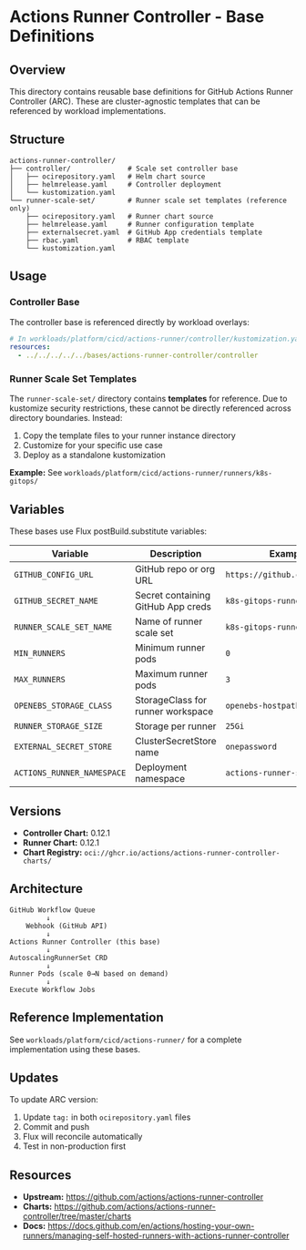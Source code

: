 # Actions Runner Controller - Base Definitions

## Overview

This directory contains reusable base definitions for GitHub Actions Runner Controller (ARC). These are cluster-agnostic templates that can be referenced by workload implementations.

## Structure

```
actions-runner-controller/
├── controller/              # Scale set controller base
│   ├── ocirepository.yaml   # Helm chart source
│   ├── helmrelease.yaml     # Controller deployment
│   └── kustomization.yaml
└── runner-scale-set/        # Runner scale set templates (reference only)
    ├── ocirepository.yaml   # Runner chart source
    ├── helmrelease.yaml     # Runner configuration template
    ├── externalsecret.yaml  # GitHub App credentials template
    ├── rbac.yaml            # RBAC template
    └── kustomization.yaml
```

## Usage

### Controller Base

The controller base is referenced directly by workload overlays:

```yaml
# In workloads/platform/cicd/actions-runner/controller/kustomization.yaml
resources:
  - ../../../../../bases/actions-runner-controller/controller
```

### Runner Scale Set Templates

The `runner-scale-set/` directory contains **templates** for reference. Due to kustomize security restrictions, these cannot be directly referenced across directory boundaries. Instead:

1. Copy the template files to your runner instance directory
2. Customize for your specific use case
3. Deploy as a standalone kustomization

**Example:** See `workloads/platform/cicd/actions-runner/runners/k8s-gitops/`

## Variables

These bases use Flux postBuild.substitute variables:

| Variable | Description | Example |
|----------|-------------|---------|
| `GITHUB_CONFIG_URL` | GitHub repo or org URL | `https://github.com/org/repo` |
| `GITHUB_SECRET_NAME` | Secret containing GitHub App creds | `k8s-gitops-runner-secret` |
| `RUNNER_SCALE_SET_NAME` | Name of runner scale set | `k8s-gitops-runner` |
| `MIN_RUNNERS` | Minimum runner pods | `0` |
| `MAX_RUNNERS` | Maximum runner pods | `3` |
| `OPENEBS_STORAGE_CLASS` | StorageClass for runner workspace | `openebs-hostpath` |
| `RUNNER_STORAGE_SIZE` | Storage per runner | `25Gi` |
| `EXTERNAL_SECRET_STORE` | ClusterSecretStore name | `onepassword` |
| `ACTIONS_RUNNER_NAMESPACE` | Deployment namespace | `actions-runner-system` |

## Versions

- **Controller Chart:** 0.12.1
- **Runner Chart:** 0.12.1
- **Chart Registry:** `oci://ghcr.io/actions/actions-runner-controller-charts/`

## Architecture

```
GitHub Workflow Queue
         ↓
    Webhook (GitHub API)
         ↓
Actions Runner Controller (this base)
         ↓
AutoscalingRunnerSet CRD
         ↓
Runner Pods (scale 0→N based on demand)
         ↓
Execute Workflow Jobs
```

## Reference Implementation

See `workloads/platform/cicd/actions-runner/` for a complete implementation using these bases.

## Updates

To update ARC version:

1. Update `tag:` in both `ocirepository.yaml` files
2. Commit and push
3. Flux will reconcile automatically
4. Test in non-production first

## Resources

- **Upstream:** https://github.com/actions/actions-runner-controller
- **Charts:** https://github.com/actions/actions-runner-controller/tree/master/charts
- **Docs:** https://docs.github.com/en/actions/hosting-your-own-runners/managing-self-hosted-runners-with-actions-runner-controller

